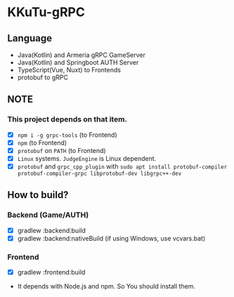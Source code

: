 # KKuTu-gRPC

## Language
- Java(Kotlin) and Armeria gRPC GameServer
- Java(Kotlin) and Springboot AUTH Server
- TypeScript(Vue, Nuxt) to Frontends
- protobuf to gRPC

## NOTE
### This project depends on that item.
- [x] `npm i -g grpc-tools` (to Frontend)
- [x] `npm` (to Frontend)
- [x] `protobuf` on `PATH` (to Frontend)
- [x] `Linux` systems. `JudgeEngine` is Linux dependent.
- [x] `protobuf` and `grpc_cpp_plugin` with `sudo apt install protobuf-compiler protobuf-compiler-grpc libprotobuf-dev libgrpc++-dev`

## How to build?

### Backend (Game/AUTH)
- [x] gradlew :backend:build
- [x] gradlew :backend:nativeBuild (if using Windows, use vcvars.bat)

### Frontend
- [x] gradlew :frontend:build
- It depends with Node.js and npm. So You should install them.
